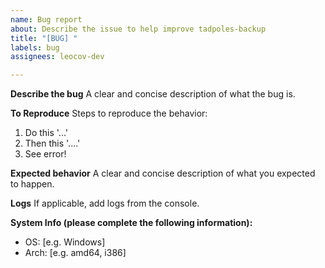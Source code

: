 ```yaml
---
name: Bug report
about: Describe the issue to help improve tadpoles-backup
title: "[BUG] "
labels: bug
assignees: leocov-dev

---
```


**Describe the bug**
A clear and concise description of what the bug is.

**To Reproduce**
Steps to reproduce the behavior:
1. Do this '...'
2. Then this '....'
3. See error!

**Expected behavior**
A clear and concise description of what you expected to happen.

**Logs**
If applicable, add logs from the console.

**System Info (please complete the following information):**
 - OS: [e.g. Windows]
 - Arch: [e.g. amd64, i386]
